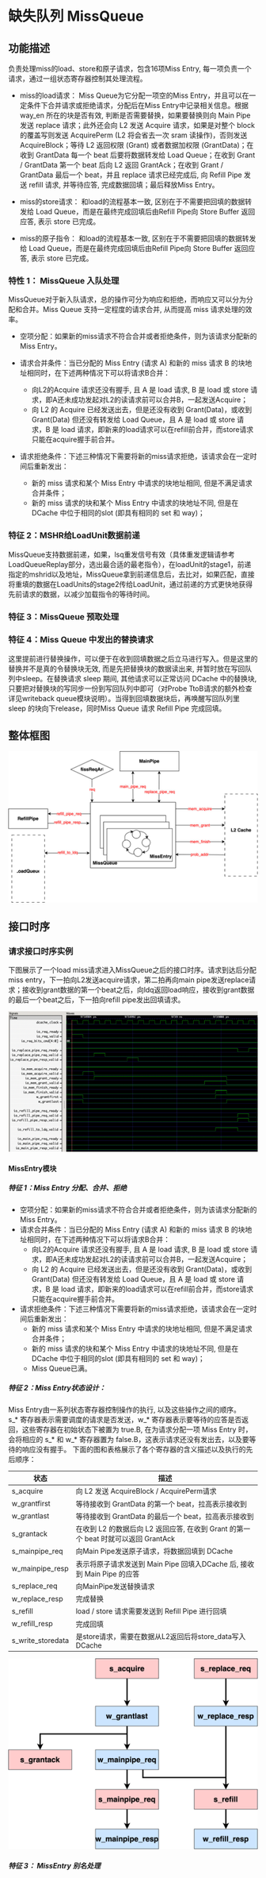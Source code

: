 # 缺失队列 MissQueue

## 功能描述

负责处理miss的load、store和原子请求，包含16项Miss Entry, 每一项负责一个请求，通过一组状态寄存器控制其处理流程。

* miss的load请求：
  Miss Queue为它分配一项空的Miss Entry，并且可以在一定条件下合并请求或拒绝请求，分配后在Miss Entry中记录相关信息。根据 way_en 所在的块是否有效, 判断是否需要替换，如果要替换则向 Main Pipe 发送 replace 请求；此外还会向 L2 发送 Acquire 请求，如果是对整个 block 的覆盖写则发送 AcquirePerm (L2 将会省去一次 sram 读操作)，否则发送 AcquireBlock；等待 L2 返回权限 (Grant) 或者数据加权限 (GrantData)；在收到 GrantData 每一个 beat 后要将数据转发给 Load Queue；在收到 Grant / GrantData 第一个 beat 后向 L2 返回 GrantAck；在收到 Grant / GrantData 最后一个 beat，并且 replace 请求已经完成后, 向 Refill Pipe 发送 refill 请求, 并等待应答, 完成数据回填；最后释放Miss Entry。

* miss的store请求：
  和load的流程基本一致, 区别在于不需要把回填的数据转发给 Load Queue，而是在最终完成回填后由Refill Pipe向 Store Buffer 返回应答, 表示 store 已完成。

* miss的原子指令：
  和load的流程基本一致, 区别在于不需要把回填的数据转发给 Load Queue，而是在最终完成回填后由Refill Pipe向 Store Buffer 返回应答, 表示 store 已完成。

### 特性 1： MissQueue 入队处理

MissQueue对于新入队请求，总的操作可分为响应和拒绝，而响应又可以分为分配和合并。Miss Queue 支持一定程度的请求合并, 从而提高 miss 请求处理的效率。

* 空项分配：如果新的miss请求不符合合并或者拒绝条件，则为该请求分配新的 Miss Entry。

* 请求合并条件：当已分配的 Miss Entry (请求 A) 和新的 miss 请求 B 的块地址相同时，在下述两种情况下可以将请求B合并：
  * 向L2的Acquire 请求还没有握手, 且 A 是 load 请求, B 是 load 或 store 请求，即A还未成功发起对L2的读请求前可以合并B，一起发送Acquire；
  * 向 L2 的 Acquire 已经发送出去，但是还没有收到 Grant(Data)，或收到 Grant(Data) 但还没有转发给 Load Queue，且 A 是 load 或 store 请求，B 是 load 请求，即新来的load请求可以在refill前合并，而store请求只能在acquire握手前合并。

* 请求拒绝条件：下述三种情况下需要将新的miss请求拒绝，该请求会在一定时间后重新发出：
  * 新的 miss 请求和某个 Miss Entry 中请求的块地址相同, 但是不满足请求合并条件；
  * 新的 miss 请求的块和某个 Miss Entry 中请求的块地址不同, 但是在 DCache 中位于相同的slot (即具有相同的 set 和 way)；



### 特征 2：MSHR给LoadUnit数据前递

MissQueue支持数据前递，如果，lsq重发信号有效（具体重发逻辑请参考LoadQueueReplay部分，选出最合适的最老指令），在loadUnit的stage1，前递指定的mshrid以及地址，MissQueue拿到前递信息后，去比对，如果匹配，直接将重填的数据在LoadUnits的stage2传给LoadUnit，通过前递的方式更快地获得先前请求的数据，以减少加载指令的等待时间。

### 特征 3：MissQueue 预取处理

### 特征 4：Miss Queue 中发出的替换请求

这里提前进行替换操作，可以便于在收到回填数据之后立马进行写入。但是这里的替换并不是真的令替换块无效, 而是先把替换块的数据读出来, 并暂时放在写回队列中sleep。在替换请求 sleep 期间, 其他请求可以正常访问 DCache 中的替换块, 只要把对替换块的写同步一份到写回队列中即可（对Probe TtoB请求的额外检查详见writeback queue模块说明）。当得到回填数据块后，再唤醒写回队列里 sleep 的块向下release，同时Miss Queue 请求 Refill Pipe 完成回填。

## 整体框图

![MissQueue流程图](./figure/DCache-MissQueue.svg)

## 接口时序

### 请求接口时序实例

下图展示了一个load miss请求进入MissQueue之后的接口时序。请求到达后分配miss entry，下一拍向L2发送acquire请求，第二拍再向main pipe发送replace请求；接收到grant数据的第一个beat之后，向ldq返回load响应，接收到grant数据的最后一个beat之后，下一拍向refill pipe发出回填请求。

![MissQueue时序](./figure/DCache-MissQueue-Timing.png)

#### MissEntry模块
##### 特征 1：Miss Entry 分配、合并、拒绝

  * 空项分配：如果新的miss请求不符合合并或者拒绝条件，则为该请求分配新的 Miss Entry。
  * 请求合并条件：当已分配的 Miss Entry (请求 A) 和新的 miss 请求 B 的块地址相同时，在下述两种情况下可以将请求B合并：
    * 向L2的Acquire 请求还没有握手, 且 A 是 load 请求, B 是 load 或 store 请求，即A还未成功发起对L2的读请求前可以合并B，一起发送Acquire；
    * 向 L2 的 Acquire 已经发送出去，但是还没有收到 Grant(Data)，或收到 Grant(Data) 但还没有转发给 Load Queue，且 A 是 load 或 store 请求，B 是 load 请求，即新来的load请求可以在refill前合并，而store请求只能在acquire握手前合并。
  * 请求拒绝条件：下述三种情况下需要将新的miss请求拒绝，该请求会在一定时间后重新发出：
    * 新的 miss 请求和某个 Miss Entry 中请求的块地址相同, 但是不满足请求合并条件；
    * 新的 miss 请求的块和某个 Miss Entry 中请求的块地址不同, 但是在 DCache 中位于相同的slot (即具有相同的 set 和 way)；
    * Miss Queue已满。

##### 特征 2：Miss Entry状态设计：

Miss Entry由一系列状态寄存器控制操作的执行, 以及这些操作之间的顺序。s_* 寄存器表示需要调度的请求是否发送，w_* 寄存器表示要等待的应答是否返回，这些寄存器在初始状态下被置为 true.B, 在为请求分配一项 Miss Entry 时，会将相应的 s_* 和 w_* 寄存器置为 false.B，这表示请求还没有发出去，以及要等待的响应没有握手。
下面的图和表格展示了各个寄存器的含义描述以及执行的先后顺序：

| 状态                | 描述                                                        |
|-------------------|-----------------------------------------------------------|
| s_acquire         | 向 L2 发送 AcquireBlock / AcquirePerm请求                      |
| w_grantfirst      | 等待接收到 GrantData 的第一个 beat，拉高表示接收到                         |
| w_grantlast       | 等待接收到 GrantData 的最后一个 beat，拉高表示接收到                        |
| s_grantack        | 在收到 L2 的数据后向 L2 返回应答, 在收到 Grant 的第一个 beat 时就可以返回 GrantAck |
| s_mainpipe_req    | 向Main Pipe发送原子请求，将数据回填到 DCache                            |
| w_mainpipe_resp   | 表示将原子请求发送到 Main Pipe 回填入DCache 后, 接收到 Main Pipe 的应答       |
| s_replace_req     | 向MainPipe发送替换请求                                           |
| w_replace_resp    | 完成替换                                                      |
| s_refill          | load / store 请求需要发送到 Refill Pipe 进行回填                     |
| w_refill_resp     | 完成回填                                                      |
| s_write_storedata | 是store请求，需要在数据从L2返回后将store_data写入DCache                   |


![MissEntry流程图](./figure/DCache-MissEntry.svg)

##### 特征 3： MissEntry 别名处理
